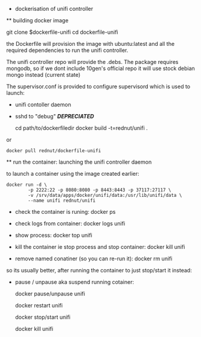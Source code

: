 * dockerisation of unifi controller

** building docker image

git clone $dockerfile-unifi
cd dockerfile-unifi

the Dockerfile will provision the image with ubuntu:latest and all the required dependencies to 
run the unifi controller.

The unifi controller repo will provide the .debs. The package requires mongodb, so if we dont
include 10gen's official repo it will use stock debian mongo instead (current state)

The supervisor.conf is provided to configure supervisord which is used to launch:
- unifi contoller daemon
- sshd to "debug" ***DEPRECIATED***

	cd path/to/dockerfiledir
	docker build -t=rednut/unifi .

or 
	
	docker pull rednut/dockerfile-unifi


** run the container: launching the unifi controller daemon

 to launch a container using the image created earlier:
 
	docker run -d \
			-p 2222:22 -p 8080:8080 -p 8443:8443 -p 37117:27117 \
			-v /srv/data/apps/docker/unifi/data:/usr/lib/unifi/data \
			--name unifi rednut/unifi

- check the container is runing:
	docker ps

- check logs from container:
	docker logs unifi

- show process:
	docker top unifi

- kill the container ie stop process and stop container:
	docker kill unifi

- remove named conatiner (so you can re-run it):
	docker rm unifi

so its usually better, after running the container to just stop/start it instead:

- pause / unpause aka suspend running cotainer:

	docker pause/unpause unifi



	docker restart unifi


	docker stop/start unifi

	docker kill unifi


